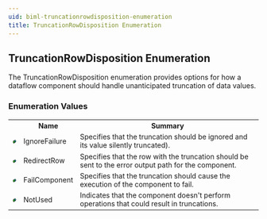 ```yaml
---
uid: biml-truncationrowdisposition-enumeration
title: TruncationRowDisposition Enumeration
---
```


## TruncationRowDisposition Enumeration

<div class="LanguageSummary"><div class ="SummaryItem">The TruncationRowDisposition enumeration provides options for how a dataflow component should handle unanticipated truncation of data values.</div></div>
<div class="EnumValueGroup">

### Enumeration Values

<table id="EnumValue" class="MemberList"><tbody><tr><th class="MemberTypeIconColumnHeader">&nbsp;</th><th class="MemberNameColumnHeader">Name</th><th class="MemberSummaryColumnHeader">Summary</th></tr><tr class="cd0"><td align="center" class="MemberTypeIcon"><img src="enumValue.png"></img></td><td class="MemberName">IgnoreFailure</td><td class="MemberSummary"><div class ="SummaryItem">Specifies that the truncation should be ignored and its value silently truncated).</div></td></tr><tr class="cd1"><td align="center" class="MemberTypeIcon"><img src="enumValue.png"></img></td><td class="MemberName">RedirectRow</td><td class="MemberSummary"><div class ="SummaryItem">Specifies that the row with the truncation should be sent to the error output path for the component.</div></td></tr><tr class="cd0"><td align="center" class="MemberTypeIcon"><img src="enumValue.png"></img></td><td class="MemberName">FailComponent</td><td class="MemberSummary"><div class ="SummaryItem">Specifies that the truncation should cause the execution of the component to fail.</div></td></tr><tr class="cd1"><td align="center" class="MemberTypeIcon"><img src="enumValue.png"></img></td><td class="MemberName">NotUsed</td><td class="MemberSummary"><div class ="SummaryItem">Indicates that the component doesn't perform operations that could result in truncations.</div></td></tr></tbody></table>
</div>